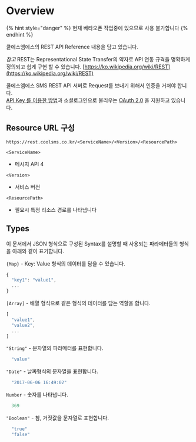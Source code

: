 # Overview

{% hint style="danger" %}
현재 베타오픈 작업중에 있으므로 사용 불가합니다
{% endhint %}

쿨에스엠에스의 REST API Reference 내용을 담고 있습니다.

_참고_ REST는 Representational State Transfer의 약자로 API 연동 규격을 명확하게 정의되고 쉽게 구현 할 수 있습니다. [https://ko.wikipedia.org/wiki/REST](https://ko.wikipedia.org/wiki/REST)

쿨에스엠에스 SMS REST API 서버로 Request를 보내기 위해서 인증을 거쳐야 합니다.  
[API Key 를 이용한 방법](../oauth2.0/undefined-1.md)과 소셜로그인으로 불리우는 [OAuth 2.0](../oauth2.0/oauth2.md) 을 지원하고 있습니다.

## Resource URL 구성

`https://rest.coolsms.co.kr/<ServiceName>/<Version>/<ResourcePath>`

`<ServiceName>`

* 메시지 API 4

`<Version>`

* 서비스 버전

`<ResourcePath>`

* 필요시 특정 리소스 경로를 나타냅니다

## Types

이 문서에서 JSON 형식으로 구성된 Syntax를 설명할 때 사용되는 파라메터들의 형식을 아래와 같이 표기합니다.

`{Map}` - Key: Value 형식의 데이터를 담을 수 있습니다.

```javascript
{
  "key1": "value1",
  ...
}
```

`[Array]` - 배열 형식으로 같은 형식의 데이터를 담는 역할을 합니다.

```javascript
[
  "value1",
  "value2",
  ...
]
```

`"String"` - 문자열의 파라메터를 표현합니다.

```javascript
  "value"
```

`"Date"` - 날짜형식의 문자열을 표현합니다.

```javascript
  "2017-06-06 16:49:02"
```

`Number` - 숫자를 나타냅니다.

```javascript
  369
```

`"Boolean"` - 참, 거짓값을 문자열로 표현합니다.

```javascript
  "true"
  "false"
```

